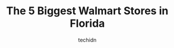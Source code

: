 ---
layout: ampstory
image: https://i0.wp.com/www.statenavi.com/wp-content/uploads/2023/05/walmart-supercenter-0-in-florida-1685162563.jpeg?resize=640,853
author: techidn
featured: false
description: If you happen to be in Florida, USA, and looking for a massive Walmart store to fulfill your shopping needs, youre in luck! Weve compiled a list of the top five Largest Walmart locations i
title: The 5 Biggest Walmart Stores in Florida
cover:
   title: The 5 Biggest Walmart Stores in Florida
   subtitle: STATENAVI
   background: https://www.statenavi.com/wp-content/uploads/2023/05/walmart-supercenter-0-in-florida-1685162563.jpeg

pages: 
 - layout: thirds
   top: <h1>#1 Walmart Supercenter</h1>
   bottom: "<p>We just love Walmart! They have everything you need. Its clean, good service and they have great supplies. As a swede, when you see the BBQ sauce section, you get blown </p>"
   background: https://www.statenavi.com/wp-content/uploads/2023/05/walmart-supercenter-1-in-florida-1685162564.jpeg
   backgroundblur: true
 - layout: thirds
   top: <h1>#2 Walmart Supercenter</h1>
   bottom: "<p>Spent the weekend in Orlando with family and friends. Thought we would all enjoy tacos. Road trip to Walmart! They always have everything I need and the prices are just r</p>"
   background: https://www.statenavi.com/wp-content/uploads/2023/05/walmart-supercenter-2-in-florida-1685162565.jpeg
   cta:
      link: https://www.statenavi.com/the-5-biggest-walmart-stores-in-florida/
      text: The 5 Biggest Walmart Stores in Florida
 - layout: thirds
   top: <h1>#3 Walmart Supercenter</h1>
   bottom: "<p>8101 S John Young Pkwy, Orlando, FL 32819, United States</p>"
   background: https://www.statenavi.com/wp-content/uploads/2023/05/walmart-supercenter-3-in-florida-1685162565.jpeg
   cta:
      link: https://www.statenavi.com/the-5-biggest-walmart-stores-in-florida/
      text: The 5 Biggest Walmart Stores in Florida
 - layout: thirds
   top: <h1>#4 Walmart Supercenter</h1>
   bottom: "<p>301 S State Rd 7, Hollywood, FL 33023, United States</p>"
   background: https://images.unsplash.com/photo-1608501821300-4f99e58bba77?ixlib=rb-4.0.3&ixid=MnwxMjA3fDB8MHxwaG90by1wYWdlfHx8fGVufDB8fHx8&auto=format&fit=crop&w=640&h=853&q=80
   cta:
      link: https://www.statenavi.com/the-5-biggest-walmart-stores-in-florida/
      text: The 5 Biggest Walmart Stores in Florida
 - layout: thirds
   top: <h1>#5 Walmart Supercenter</h1>
   bottom: "<p>5800 US Hwy 98 N, Lakeland, FL 33809, United States</p>"
   background: https://images.unsplash.com/photo-1602536052359-ef94c21c5948?ixlib=rb-4.0.3&ixid=MnwxMjA3fDB8MHxwaG90by1wYWdlfHx8fGVufDB8fHx8&auto=format&fit=crop&w=640&h=853&q=80
   cta:
      link: https://www.statenavi.com/the-5-biggest-walmart-stores-in-florida/
      text: The 5 Biggest Walmart Stores in Florida
 - layout: thirds
   top: <h1>#6 Walmart Supercenter</h1>
   bottom: "<p>33501 S Dixie Hwy, Florida City, FL 33034, United States</p>"
   background: https://images.unsplash.com/photo-1462556791646-c201b8241a94?ixlib=rb-4.0.3&ixid=MnwxMjA3fDB8MHxwaG90by1wYWdlfHx8fGVufDB8fHx8&auto=format&fit=crop&w=640&h=853&q=80
   cta:
      link: https://www.statenavi.com/the-5-biggest-walmart-stores-in-florida/
      text: The 5 Biggest Walmart Stores in Florida
 - layout: thirds
   top: <h1>#7 Walmart Supercenter</h1>
   bottom: "<p>8701 US-19, Port Richey, FL 34668, United States</p>"
   background: https://images.unsplash.com/photo-1552083974-186346191183?ixlib=rb-4.0.3&ixid=MnwxMjA3fDB8MHxwaG90by1wYWdlfHx8fGVufDB8fHx8&auto=format&fit=crop&w=640&h=853&q=80
   cta:
      link: https://www.statenavi.com/the-5-biggest-walmart-stores-in-florida/
      text: The 5 Biggest Walmart Stores in Florida
 - layout: thirds
   middle: Continue reading...
   background: https://images.unsplash.com/photo-1549241520-425e3dfc01cb?ixlib=rb-4.0.3&ixid=MnwxMjA3fDB8MHxwaG90by1wYWdlfHx8fGVufDB8fHx8&auto=format&fit=crop&w=640&h=853&q=80
   cta:
      link: https://www.statenavi.com/the-5-biggest-walmart-stores-in-florida/
      text: The 5 Biggest Walmart Stores in Florida
      
---